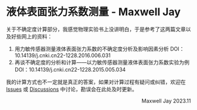 # 液体表面张力系数测量 - Maxwell Jay

关于不确定度计算部分，我感觉物理实验书上没讲明白，于是参考了这两篇文章以及好些网上的资料：

1. 用力敏传感器测量液体表面张力系数的不确定度分析及影响因素分析
DOI：10.14139/j.cnki.cn22-1228.2016.006.031
2. 再谈不确定度的分析和计算——以力敏传感器测量液体表面张力系数实验为例
DOI：10.14139/j.cnki.cn22-1228.2015.005.034

我的计算方式也不一定就是真正的答案，如果对计算过程有疑问或纠错，欢迎在 [Issues](https://github.com/HITSZ-Auto/PHYS1002A/issues) 或 [Discussions](https://github.com/HITSZ-Auto/PHYS1002A/discussions) 中讨论，勘误会在此处及时更新。

<p align=right>Maxwell Jay 2023.11</p>